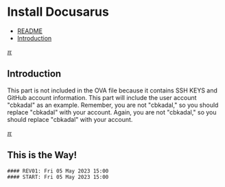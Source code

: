# Install Docusarus
* [README](README.md)
* [Introduction](#idx01)

[&#x213C;](#)<br id="idx01">
## Introduction

This part is not included in the OVA file because it contains SSH KEYS and GitHub account information. This part will include the user account "cbkadal" as an example. Remember, you are not "cbkadal," so you should replace "cbkadal" with your account. 
Again, you are not "cbkadal," so you should replace "cbkadal" with your account.




[&#x213C;](#)<br id="idxZZ">
## This is the Way!

```
#### REV01: Fri 05 May 2023 15:00
#### START: Fri 05 May 2023 15:00
```

